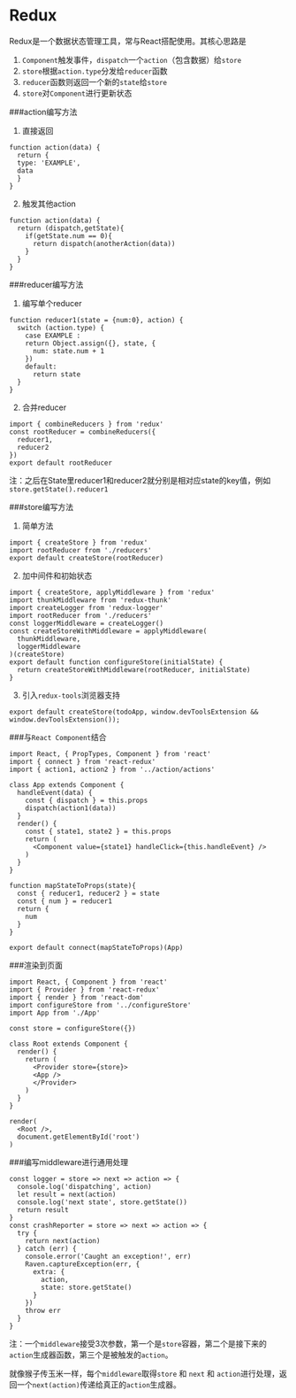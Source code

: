 Redux
===

Redux是一个数据状态管理工具，常与React搭配使用。其核心思路是
1. `Component`触发事件，`dispatch`一个`action`（包含数据）给`store`
2. `store`根据`action.type`分发给`reducer`函数
3. `reducer`函数则返回一个新的`state`给`store`
4. `store`对`Component`进行更新状态

###action编写方法

1. 直接返回
  ```
  function action(data) {
    return {
    type: 'EXAMPLE',
    data
    }
  }
  ```
2. 触发其他action
  ```
  function action(data) {
    return (dispatch,getState){
      if(getState.num == 0){
        return dispatch(anotherAction(data))
      }
    }
  }
  ```

###reducer编写方法
1. 编写单个reducer
  ```
  function reducer1(state = {num:0}, action) {
    switch (action.type) {
      case EXAMPLE :
      return Object.assign({}, state, {
        num: state.num + 1
      })
      default:
        return state
    }
  }
  ```
2. 合并reducer
  ```
  import { combineReducers } from 'redux'
  const rootReducer = combineReducers({
    reducer1,
    reducer2
  })
  export default rootReducer
  ```
  注：之后在State里reducer1和reducer2就分别是相对应state的key值，例如`store.getState().reducer1`

###store编写方法
1. 简单方法
  ```
  import { createStore } from 'redux'
  import rootReducer from './reducers'
  export default createStore(rootReducer)
  ```
2. 加中间件和初始状态
  ```
  import { createStore, applyMiddleware } from 'redux'
  import thunkMiddleware from 'redux-thunk'
  import createLogger from 'redux-logger'
  import rootReducer from './reducers'
  const loggerMiddleware = createLogger()
  const createStoreWithMiddleware = applyMiddleware(
    thunkMiddleware,
    loggerMiddleware
  )(createStore)
  export default function configureStore(initialState) {
    return createStoreWithMiddleware(rootReducer, initialState)
  }
  ```
3. 引入`redux-tools`浏览器支持
  ```
  export default createStore(todoApp, window.devToolsExtension && window.devToolsExtension());
  ```

###与`React Component`结合
```
import React, { PropTypes, Component } from 'react'
import { connect } from 'react-redux'
import { action1, action2 } from '../action/actions'

class App extends Component {
  handleEvent(data) {
    const { dispatch } = this.props
    dispatch(action1(data))
  }
  render() {
    const { state1, state2 } = this.props
    return (
      <Component value={state1} handleClick={this.handleEvent} />
    )
  }
}

function mapStateToProps(state){
  const { reducer1, reducer2 } = state
  const { num } = reducer1
  return {
    num
  }
}

export default connect(mapStateToProps)(App)
```

###渲染到页面
```
import React, { Component } from 'react'
import { Provider } from 'react-redux'
import { render } from 'react-dom'
import configureStore from '../configureStore'
import App from './App'

const store = configureStore({})

class Root extends Component {
  render() {
    return (
      <Provider store={store}>
      <App />
      </Provider>
    )
  }
}

render(
  <Root />,
  document.getElementById('root')
)
```

###编写middleware进行通用处理
```
const logger = store => next => action => {
  console.log('dispatching', action)
  let result = next(action)
  console.log('next state', store.getState())
  return result
}
const crashReporter = store => next => action => {
  try {
    return next(action)
  } catch (err) {
    console.error('Caught an exception!', err)
    Raven.captureException(err, {
      extra: {
        action,
        state: store.getState()
      }
    })
    throw err
  }
}
```
注：一个`middleware`接受3次参数，第一个是`store`容器，第二个是接下来的`action`生成器函数，第三个是被触发的`action`。

就像猴子传玉米一样，每个`middleware`取得`store` 和 `next` 和 `action`进行处理，返回一个`next(action)`传递给真正的`action`生成器。
